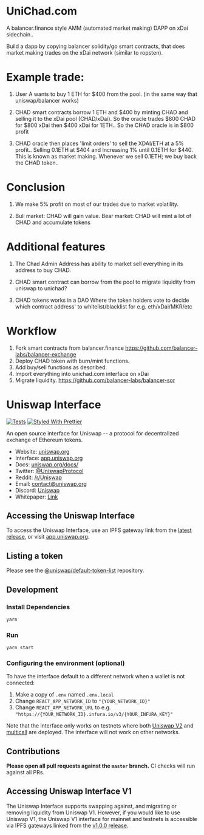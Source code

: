 # UniChad.com
A balancer.finance style AMM (automated market making) DAPP on xDai sidechain..

Build a dapp by copying balancer solidity/go smart contracts, that does market making trades on the xDai network (similar to ropsten).

# Example trade:
1. User A wants to buy 1 ETH for $400 from the pool.
(in the same way that uniswap/balancer works)

2. CHAD smart contracts borrow 1 ETH and $400 by minting CHAD and selling it to the xDai pool (CHAD/xDai).
So the oracle trades $800 CHAD for $800 xDai then $400 xDai for 1ETH..
So the CHAD oracle is in $800 profit

3. CHAD oracle then places 'limit orders' to sell the XDAI/ETH at a 5% profit.. 
Selling 0.1ETH at $404 and Increasing 1% until 0.1ETH for $440.
This is known as market making.
Whenever we sell 0.1ETH; we buy back the CHAD token..

# Conclusion
1. We make 5% profit on most of our trades due to market volatility.

2. Bull market: CHAD will gain value.
Bear market: CHAD will mint a lot of CHAD and accumulate tokens


# Additional features

1. The Chad Admin Address has ability to market sell everything in its address to buy CHAD. 

2. CHAD smart contract can borrow from the pool to migrate liquidity from uniswap to unichad?

3. CHAD tokens works in a DAO
Where the token holders vote to decide which contract address' to whitelist/blacklist for e.g. eth/xDai/MKR/etc

# Workflow

1. Fork smart contracts from balancer.finance https://github.com/balancer-labs/balancer-exchange
2. Deploy CHAD token with burn/mint functions.
3. Add buy/sell functions as described.
4. Import everything into unichad.com interface on xDai
5. Migrate liquidity. https://github.com/balancer-labs/balancer-sor


# Uniswap Interface

[![Tests](https://github.com/Uniswap/uniswap-interface/workflows/Tests/badge.svg)](https://github.com/Uniswap/uniswap-interface/actions?query=workflow%3ATests)
[![Styled With Prettier](https://img.shields.io/badge/code_style-prettier-ff69b4.svg)](https://prettier.io/)

An open source interface for Uniswap -- a protocol for decentralized exchange of Ethereum tokens.

- Website: [uniswap.org](https://uniswap.org/)
- Interface: [app.uniswap.org](https://app.uniswap.org)
- Docs: [uniswap.org/docs/](https://uniswap.org/docs/)
- Twitter: [@UniswapProtocol](https://twitter.com/UniswapProtocol)
- Reddit: [/r/Uniswap](https://www.reddit.com/r/Uniswap/)
- Email: [contact@uniswap.org](mailto:contact@uniswap.org)
- Discord: [Uniswap](https://discord.gg/Y7TF6QA)
- Whitepaper: [Link](https://hackmd.io/C-DvwDSfSxuh-Gd4WKE_ig)

## Accessing the Uniswap Interface

To access the Uniswap Interface, use an IPFS gateway link from the
[latest release](https://github.com/Uniswap/uniswap-interface/releases/latest), 
or visit [app.uniswap.org](https://app.uniswap.org).

## Listing a token

Please see the
[@uniswap/default-token-list](https://github.com/uniswap/default-token-list) 
repository.

## Development

### Install Dependencies

```bash
yarn
```

### Run

```bash
yarn start
```

### Configuring the environment (optional)

To have the interface default to a different network when a wallet is not connected:

1. Make a copy of `.env` named `.env.local`
2. Change `REACT_APP_NETWORK_ID` to `"{YOUR_NETWORK_ID}"`
3. Change `REACT_APP_NETWORK_URL` to e.g. `"https://{YOUR_NETWORK_ID}.infura.io/v3/{YOUR_INFURA_KEY}"` 

Note that the interface only works on testnets where both 
[Uniswap V2](https://uniswap.org/docs/v2/smart-contracts/factory/) and 
[multicall](https://github.com/makerdao/multicall) are deployed.
The interface will not work on other networks.

## Contributions

**Please open all pull requests against the `master` branch.** 
CI checks will run against all PRs.

## Accessing Uniswap Interface V1

The Uniswap Interface supports swapping against, and migrating or removing liquidity from Uniswap V1. However,
if you would like to use Uniswap V1, the Uniswap V1 interface for mainnet and testnets is accessible via IPFS gateways 
linked from the [v1.0.0 release](https://github.com/Uniswap/uniswap-interface/releases/tag/v1.0.0).

